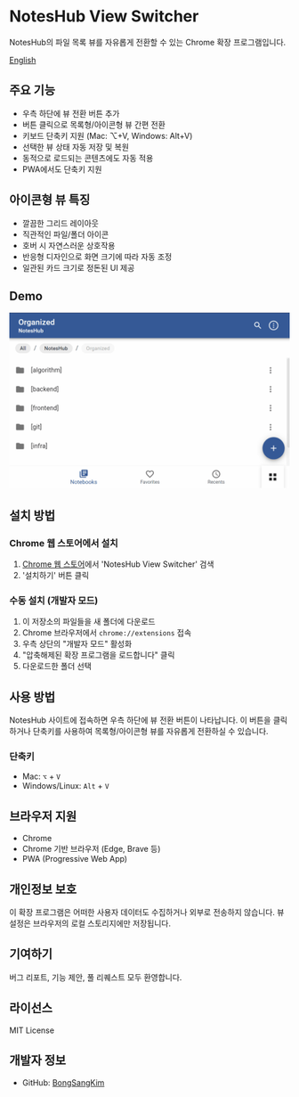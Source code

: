 # NotesHub View Switcher

NotesHub의 파일 목록 뷰를 자유롭게 전환할 수 있는 Chrome 확장 프로그램입니다.

[English](README.md)

## 주요 기능

- 우측 하단에 뷰 전환 버튼 추가
- 버튼 클릭으로 목록형/아이콘형 뷰 간편 전환
- 키보드 단축키 지원 (Mac: ⌥+V, Windows: Alt+V)
- 선택한 뷰 상태 자동 저장 및 복원
- 동적으로 로드되는 콘텐츠에도 자동 적용
- PWA에서도 단축키 지원

## 아이콘형 뷰 특징

- 깔끔한 그리드 레이아웃
- 직관적인 파일/폴더 아이콘
- 호버 시 자연스러운 상호작용
- 반응형 디자인으로 화면 크기에 따라 자동 조정
- 일관된 카드 크기로 정돈된 UI 제공

## Demo

![NotesHub View Switcher Demo](docs/images/forReadme.gif)

## 설치 방법

### Chrome 웹 스토어에서 설치

1. [Chrome 웹 스토어](https://chrome.google.com/webstore/category/extensions)에서 'NotesHub View Switcher' 검색
2. '설치하기' 버튼 클릭

### 수동 설치 (개발자 모드)

1. 이 저장소의 파일들을 새 폴더에 다운로드
2. Chrome 브라우저에서 `chrome://extensions` 접속
3. 우측 상단의 "개발자 모드" 활성화
4. "압축해제된 확장 프로그램을 로드합니다" 클릭
5. 다운로드한 폴더 선택

## 사용 방법

NotesHub 사이트에 접속하면 우측 하단에 뷰 전환 버튼이 나타납니다.
이 버튼을 클릭하거나 단축키를 사용하여 목록형/아이콘형 뷰를 자유롭게 전환하실 수 있습니다.

### 단축키

- Mac: `⌥` + `V`
- Windows/Linux: `Alt` + `V`

## 브라우저 지원

- Chrome
- Chrome 기반 브라우저 (Edge, Brave 등)
- PWA (Progressive Web App)

## 개인정보 보호

이 확장 프로그램은 어떠한 사용자 데이터도 수집하거나 외부로 전송하지 않습니다.
뷰 설정은 브라우저의 로컬 스토리지에만 저장됩니다.

## 기여하기

버그 리포트, 기능 제안, 풀 리퀘스트 모두 환영합니다.

## 라이선스

MIT License

## 개발자 정보

- GitHub: [BongSangKim](https://github.com/BongSangKim)
